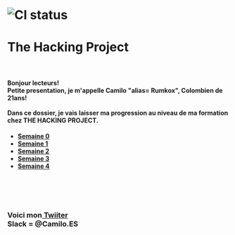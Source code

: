 # ![CI status](http://oi68.tinypic.com/ngf2uo.jpg)
#  The Hacking Project
<br/>
<h4>Bonjour lecteurs! <br/>
Petite presentation, je m'appelle Camilo "alias= Rumkox", Colombien de 21ans!
<br/><br/>
Dans ce dossier, je vais laisser ma progression au niveau de ma formation chez THE HACKING PROJECT. 
<br/>
</h4>
<h4><ul>
	<li><a href="https://github.com/rumkox/TheHackingProject2018/tree/master/semaine0"> Semaine 0</a></li>
	<li><a href="https://github.com/rumkox/TheHackingProject2018/tree/master/semaine1"> Semaine 1</a></li>
	<li><a href="https://github.com/rumkox/TheHackingProject2018/tree/master/semaine2"> Semaine 2</a></li>
	<li><a href="https://github.com/rumkox/TheHackingProject2018/tree/master/semaine3"> Semaine 3</a></li>
	<li><a href="https://github.com/rumkox/TheHackingProject2018/tree/master/semaine4"> Semaine 4</a></li>
</ul></h4>
<br/><br/><br/>
<h3>Voici mon<a href="https://twitter.com/Camilo42Es?lang=fr"> Twiiter</a><br/>
Slack = @Camilo.ES <br/></h3>
